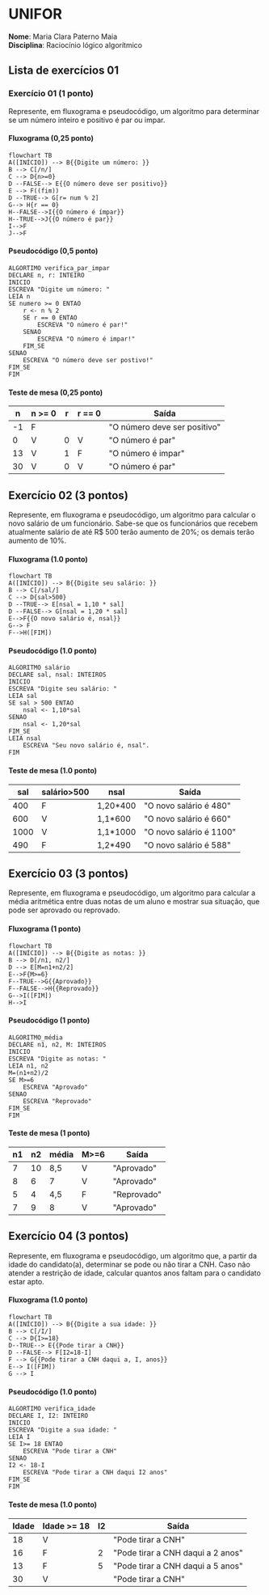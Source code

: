 # UNIFOR
**Nome**: Maria Clara Paterno Maia <br>
**Disciplina**: Raciocínio lógico algorítmico

## Lista de exercícios 01

### Exercício 01 (1 ponto)
Represente, em fluxograma e pseudocódigo, um algoritmo para determinar se um número inteiro e positivo é par ou impar.

#### Fluxograma (0,25 ponto)

```mermaid
flowchart TB
A([INÍCIO]) --> B{{Digite um número: }}
B --> C[/n/] 
C --> D{n>=0}
D --FALSE--> E{{O número deve ser positivo}}
E --> F((fim))
D --TRUE--> G[r= num % 2]
G--> H{r == 0}
H--FALSE-->I{{O número é ímpar}}
H--TRUE-->J{{O número é par}}
I-->F
J-->F
```

#### Pseudocódigo (0,5 ponto)
```
ALGORTIMO verifica_par_impar
DECLARE n, r: INTEIRO
INICIO
ESCREVA "Digite um número: "
LEIA n
SE numero >= 0 ENTAO                 
	r <- n % 2               
	SE r == 0 ENTAO              
		ESCREVA "O número é par!"
	SENAO
	    ESCREVA "O número é impar!"
	FIM_SE
SENAO                                
	ESCREVA "O número deve ser postivo!"
FIM_SE
FIM
```

#### Teste de mesa (0,25 ponto)
| n  | n >= 0 | r | r == 0 |             Saída            |
| -- |   --   | --|    --  |            --                | 
|-1  |    F   |   |        | "O número deve ser positivo" |
| 0  |    V   | 0 |    V   |        "O número é par"      |
| 13 |    V   | 1 |    F   |       "O número é impar"     |
| 30 |    V   | 0 |    V   |       "O número é par"       |


## Exercício 02 (3 pontos)
Represente, em fluxograma e pseudocódigo, um algoritmo para calcular o novo salário de um funcionário. 
Sabe-se que os funcionários que recebem atualmente salário de até R$ 500 terão aumento de 20%; os demais terão aumento de 10%.

#### Fluxograma (1.0 ponto)

```mermaid
flowchart TB
A([INÍCIO]) --> B{{Digite seu salário: }}
B --> C[/sal/]
C --> D{sal>500}
D --TRUE--> E[nsal = 1,10 * sal]
D --FALSE--> G[nsal = 1,20 * sal]
E-->F{{O novo salário é, nsal}}
G--> F
F-->H([FIM])
```

#### Pseudocódigo (1.0 ponto)

```
ALGORITMO salário
DECLARE sal, nsal: INTEIROS
INICIO
ESCREVA "Digite seu salário: "
LEIA sal
SE sal > 500 ENTAO	
	nsal <- 1,10*sal
SENAO
	nsal <- 1,20*sal
FIM_SE
LEIA nsal
	ESCREVA "Seu novo salário é, nsal". 
FIM
```

#### Teste de mesa (1.0 ponto)
| sal | salário>500 |   nsal   |          Saída          |
| --  |    --       |    --    |           --            | 
| 400 |      F      | 1,20*400 | "O novo salário é 480"  |
| 600 |      V      | 1,1*600  | "O novo salário é 660"  |
| 1000|      V      | 1,1*1000 | "O novo salário é 1100" |
| 490 |      F      | 1,2*490  | "O novo salário é 588"  |


## Exercício 03 (3 pontos)
Represente, em fluxograma e pseudocódigo, um algoritmo para calcular a média aritmética entre duas notas de um aluno e mostrar sua situação, que pode ser aprovado ou reprovado.

#### Fluxograma (1 ponto)

```mermaid
flowchart TB
A([INÍCIO]) --> B{{Digite as notas: }}
B --> D[/n1, n2/] 
D --> E[M=n1+n2/2]
E-->F{M>=6}
F--TRUE-->G{{Aprovado}}
F--FALSE-->H{{Reprovado}}
G-->I([FIM])
H-->I
```

#### Pseudocódigo (1 ponto)

```
ALGORITMO_média
DECLARE n1, n2, M: INTEIROS
INICIO
ESCREVA "Digite as notas: "
LEIA n1, n2
M=(n1+n2)/2
SE M>=6
	ESCREVA "Aprovado"
SENAO
	ESCREVA "Reprovado"
FIM_SE
FIM
```

#### Teste de mesa (1 ponto)
|  n1 |  n2  | média | M>=6 |   Saída    |
| --  |  --  |  --   |  -- |     --      | 
|  7  |  10  |  8,5  |  V  | "Aprovado"  |
|  8  |   6  |   7   |  V  | "Aprovado"  |
|  5  |   4  |  4,5  |  F  | "Reprovado" |
|  7  |   9  |   8   |  V  | "Aprovado"  |


## Exercício 04 (3 pontos)
Represente, em fluxograma e pseudocódigo, um algoritmo que, a partir da idade do candidato(a), determinar se pode ou não tirar a CNH. 
Caso não atender a restrição de idade, calcular quantos anos faltam para o candidato estar apto.

#### Fluxograma (1.0 ponto)

```mermaid
flowchart TB
A([INÍCIO]) --> B{{Digite a sua idade: }}
B --> C[/I/] 
C --> D{I>=18}
D--TRUE--> E{{Pode tirar a CNH}}
D --FALSE--> F[I2=18-I]
F --> G{{Pode tirar a CNH daqui a, I, anos}}
E--> I([FIM])
G --> I
```

#### Pseudocódigo (1.0 ponto)

```
ALGORTIMO verifica_idade
DECLARE I, I2: INTEIRO
INICIO
ESCREVA "Digite a sua idade: "
LEIA I
SE I>= 18 ENTAO                  
	ESCREVA "Pode tirar a CNH"              
SENAO
I2 <- 18-I
	ESCREVA "Pode tirar a CNH daqui I2 anos"
FIM_SE
FIM

```

#### Teste de mesa (1.0 ponto)
| Idade | Idade >= 18 |  I2 |                Saída               |
|  --   |      --     |  -- |                  --                |  
|  18   |      V      |     |         "Pode tirar a CNH"         |
|  16   |      F      |  2  |  "Pode tirar a CNH daqui a 2 anos" |
|  13   |      F      |  5  |  "Pode tirar a CNH daqui a 5 anos" |
|  30   |      V      |     |         "Pode tirar a CNH"         |
